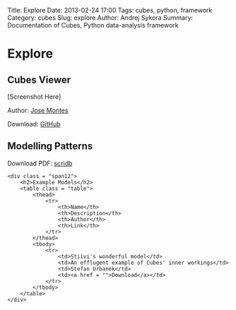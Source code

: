 Title: Explore
Date: 2013-02-24 17:00
Tags: cubes, python, framework
Category: cubes
Slug: explore
Author: Andrej Sykora
Summary: Documentation of Cubes, Python data-analysis framework

<!-- FULL WIDTH TEXT -->
<div class = "row content">

<div class = "span12">
	<h1 class = "highlight">Explore</p>
</div>

</div>

<!-- FEATURE BOXES -->
<div class = "row content">

<div class = "span5">
	<h2>Cubes Viewer</h2>
	<p>[Screenshot Here]</p>
	<p>Author: <a href = "">Jose Montes</a></p>
	<p>Download: <a href = "http://github.com">GitHub</a></p>
</div>

<div class = "span5 offset2">
	<h2>Modelling Patterns</h2>
	<p>Download PDF: <a href = "http://scribd.com">scridb</a></p>
</div>

</div>

<div class = "row content">

	<div class = "span12">
		<h2>Example Models</h2>
		<table class = "table">
			<thead>
				<tr>
					<th>Name</th>
					<th>Description</th>
					<th>Author</th>
					<th>Link</th>
				</tr>
			</thead>
			<tbody>
				<tr>
					<td>Stiivi's wonderful model</td>
					<td>An efflugent example of Cubes' inner workings</td>
					<td>Stefan Urbanek</td>
					<td><a href = "">Download</a></td>
				</tr>
			</tbody>
		</table>
	</div>

</div>